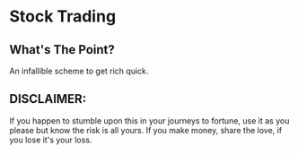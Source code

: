 # Stock Trading

## What's The Point?
An infallible scheme to get rich quick.




## DISCLAIMER:
If you happen to stumble upon this in your journeys to fortune, use it as you please but know the risk is all yours. If you make money, share the love, if you lose it's your loss.
